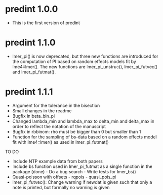 # predint 1.0.0

* This is the first version of predint


# predint 1.1.0
* lmer_pi() is now deprecated, but three new functions are introduced for the
computation of PI based on random effects models fit by lme4::lmer(). The new 
functions are lmer_pi_unstruc(), lmer_pi_futvec() and lmer_pi_futmat().

# predint 1.1.1
* Argument for the tolerance in the bisection
* Small changes in the readme
* Bugfix in beta_bin_pi
* Changed lambda_min and lambda_max to delta_min and delta_max in order
        to reflect the notation of the manuscript
* Bugfix in rbbinom: rho must be bigger than 0 but smaller than 1
* Function for the sampling of bs-data based on a random effects model fit with lme4::lmer()
  as used in lmer_pi_futmat()

TO DO
- Include NTP example data from both papers
- Include bs function used in lmer_pi_futmat as a single function in the package (done)
        - Do a bug search
        - Write tests for lmer_bs()
- Quasi-poisson with offsets
        - rqpois
        - quasi_pois_pi
- lmer_pi_futvec(): Change warning if newdat is given such that only a note is 
        printed, but formally no warning is given
